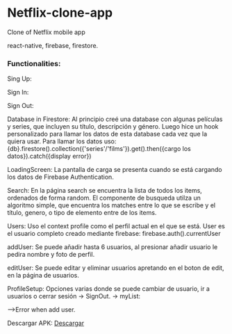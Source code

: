 # Netflix-clone-app

Clone of Netflix mobile app

react-native, firebase, firestore.

### Functionalities:

Sing Up:

Sign In:

Sign Out:

Database in Firestore:
  Al principio creé una database con algunas películas y series, que incluyen su título, descripción y género.
  Luego hice un hook personalizado para llamar los datos de esta database cada vez que la quiera usar.
  Para llamar los datos uso: {db}.firestore().collection({'series'/'films'}).get().then({cargo los datos}).catch({display error})

LoadingScreen:
  La pantalla de carga se presenta cuando se está cargando los datos de Firebase Authentication.

Search:
  En la página search se encuentra la lista de todos los items, ordenados de forma random.
  El componente de busqueda utilza un algoritmo simple, que encuentra los matches entre lo que se escribe y el título, genero, o tipo de elemento entre de los items.

Users:
  Uso el context profile como el perfil actual en el que se está.
  User es el usuario completo creado mediante firebase: firebase.auth().currentUser

addUser:
  Se puede añadir hasta 6 usuarios, al presionar añadir usuario le pedira nombre y foto de perfil.

editUser:
  Se puede editar y eliminar usuarios apretando en el boton de edit, en la página de usuarios.

ProfileSetup:
  Opciones varias donde se puede cambiar de usuario, ir a usuarios o cerrar sesión -> SignOut.
  -> myList:

-->Error when add user.

Descargar APK:
  [Descargar](https://expo.dev/artifacts/60d41dfa-8c3a-44d1-b5eb-c8ad12ba218e)
